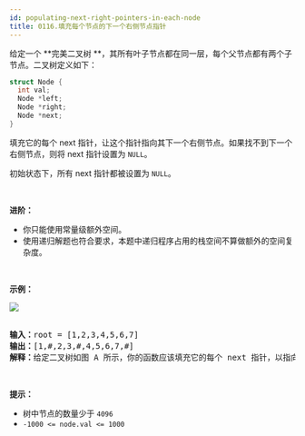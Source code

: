 ```yaml
---
id: populating-next-right-pointers-in-each-node
title: 0116.填充每个节点的下一个右侧节点指针
---
```

给定一个 **完美二叉树 **，其所有叶子节点都在同一层，每个父节点都有两个子节点。二叉树定义如下：


```c
struct Node {
  int val;
  Node *left;
  Node *right;
  Node *next;
}
```

填充它的每个 next 指针，让这个指针指向其下一个右侧节点。如果找不到下一个右侧节点，则将 next 指针设置为 <code>NULL</code>。

初始状态下，所有 next 指针都被设置为 <code>NULL</code>。

 

**进阶：**


- 你只能使用常量级额外空间。
- 使用递归解题也符合要求，本题中递归程序占用的栈空间不算做额外的空间复杂度。

 

**示例：**

![](https://assets.leetcode.com/uploads/2019/02/14/116_sample.png)


<pre><br/><b>输入：</b>root = [1,2,3,4,5,6,7]<br/><b>输出：</b>[1,#,2,3,#,4,5,6,7,#]<br/><b>解释：</b>给定二叉树如图 A 所示，你的函数应该填充它的每个 next 指针，以指向其下一个右侧节点，如图 B 所示。序列化的输出按层序遍历排列，同一层节点由 next 指针连接，&#39;#&#39; 标志着每一层的结束。<br/></pre>

 

**提示：**


- 树中节点的数量少于 <code>4096</code>
- <code>-1000 &lt;= node.val &lt;= 1000</code>
